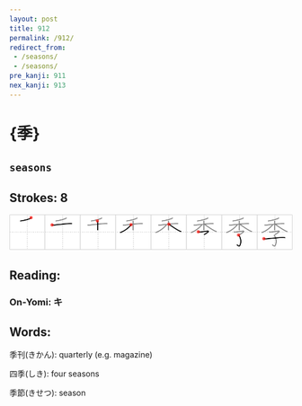 ```yaml
---
layout: post
title: 912
permalink: /912/
redirect_from:
 - /seasons/
 - /seasons/
pre_kanji: 911
nex_kanji: 913
---
```


# {季}

## `seasons`

## Strokes: 8

<div class="stroke"><img src="../images/E5ADA3.png" /></div>

## Reading:

### On-Yomi: キ

## Words:

季刊(きかん): quarterly (e.g. magazine)

四季(しき): four seasons

季節(きせつ): season
